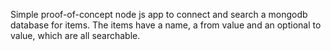 Simple proof-of-concept node js app to connect and search a mongodb database for items. The items have a name, a from value and an optional to value, which are all searchable.
